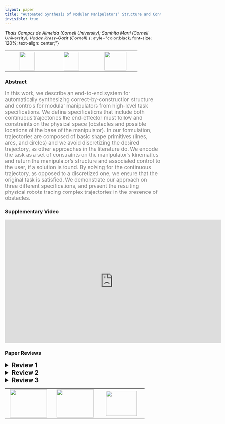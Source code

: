 ```yaml
---
layout: paper
title: "Automated Synthesis of Modular Manipulators’ Structure and Control for Continuous Tasks around Obstacles"
invisible: true
---
```

*Thais Campos de Almeida (Cornell University); Samhita Marri (Cornell University); Hadas Kress-Gazit (Cornell)*
{: style="color:black; font-size: 120%; text-align: center;"}

<table width="30%"> <tr>
<td style="width: 20%; text-align: center;"><a href="65"><img src="{{ site.baseurl }}/images/paper_link.png"
width = "50"  height = "60"/> </a> </td>

<td style="width: 20%; text-align: center;"><a href="https://github.coecis.cornell.edu/tcd58/Shape-Primitives"><img src="{{ site.baseurl }}/images/software_link.png"
width = "50"  height = "60"/> </a> </td>

<td style="width: 20%; text-align: center;"><a href="nan"><img src="{{ site.baseurl }}/images/pheedloop_link.png"
width = "70"  height = "60"/> </a> </td>

</tr></table>

### Abstract
<html><p style="color:gray; font-size: 120%; text-align: justified;">
In this work, we describe an end-to-end system for automatically synthesizing correct-by-construction structure and controls for modular manipulators from high-level task specifications. We define specifications that include both continuous trajectories the end-effector must follow and constraints on the physical space (obstacles and possible locations of the base of the manipulator). In our formulation, trajectories are composed of basic shape primitives (lines, arcs, and circles) and we avoid discretizing the desired trajectory, as other approaches in the literature do. We encode the task as a set of constraints on the manipulator’s kinematics and return the manipulator’s structure and associated control to the user, if a solution is found. By solving for the continuous trajectory, as opposed to a discretized one, we ensure that the original task is satisfied. We demonstrate our approach on three different specifications, and present the resulting physical robots tracing complex trajectories in the presence of obstacles.

</p></html>

### Supplementary Video
<iframe width="700" height="400" src="https://www.youtube.com/embed/9Uvyu2FJtVM " frameborder="0" allow="accelerometer; autoplay; encrypted-media; gyroscope; picture-in-picture" allowfullscreen></iframe>

### Paper Reviews
<details><summary style="font-size:20px;"><b> Review 1</b></summary>
<p style="color:gray; font-size: 120%; text-align: justified;">
The authors formulate their planning system using constrained optimization to solve for both the position of the base of their RRR robot and movement of the RR chain that achieves the desired task.  I cannot help but wonder why they did not plan the trajectory of the end point in polar coordinates relative to the base joint, and use the extra degree of freedom to separately position the links of the manipulator in ways that achieve their obstacle avoidance constraints.  I am certain that I am missing something. This is an interesting paper complete with the analysis necessary to understand it implementation.  I recommend acceptance for publication.
</p> </details>

<details><summary style="font-size:20px;"><b> Review 2</b></summary>
<p style="color:gray; font-size: 120%; text-align: justified;">
The main interest of the proposed method is to avoid discretization of the path which may, as illustrated in the examples given in the paper, lead to feasibility issues. The video provided with the paper nicely shows the possibilities offered by this work. On overall, the paper is well organized and presented.However, in my opinion, the following concerns must be dealt with.1. The main issue with the method is its applicability limited to planar paths, obstacles in form of circles and planar 2 and 3-DOF manipulators. These important limitations are not explained, not even mentioned, in the abstract, introduction and conclusion of the paper. The literature review, comparing this work with previous ones, should also account for these limitations by providing fair comparisons with previous methods which can be applied to spatial cases.2. The main tool allowing the method to avoid discretization is the use of swept volume (SV) calculations. Regarding these calculations, I have the following concerns:2a. There is not literature review on this topic in the paper which makes it difficult to assess the detailed technical contribution of the paper. Unless I miss something, he SV calculations mainly amounts to simple planar convex hull calculations which tends to show that the technical contribution is limited.2b. The method is mainly limited to planar 2-DOF manipulators since the SV for 3-DOF manipulators is calculated assuming that only the last two links are moving during the execution of a shape primitive which, essentially, makes the 3-DOF manipulator having 2 DOFs.2c. The extension of the method to spatial paths and manipulators with 3 or more degrees of freedom may be very challenging. This extension is mentioned in the future works but there is no clue of the difficulties linked to SV calculations in 3D and for n-DOF manipulators with n>3 (notably on the issue of multiple inverse kinematics solutions).3. The choice of the optimization problem cost function as the sum of link lengths is not motivated. Several other criteria, as found in the literature, could have been used so why this one? Why not a multi-objective optimization problem formulation?4. What about possible issues with kinematics singularities and what about the timing and synchronization of the manipulator joints along the path?
</p> </details>

<details><summary style="font-size:20px;"><b> Review 3</b></summary>
<p style="color:gray; font-size: 120%; text-align: justified;">
In this work the authors present a constrained optimization approach to computationally determining a design and trajectory for a multi-link (2 or 3) planar robot in order to enable it to follow a continuous, user specified end effector trajectory on a 2D plane in the presence of obstacles.The authors demonstrate the efficacy of their method on a fully implemented physical system that includes a user interface for detailing circular obstacles in the robot’s environment, constraints on the robot’s base position, and the continuous trajectory that must be followed by the end effector. The authors show that the method is successfully able to generate a design for 3 trajectories, and then show the robot performing the task in the physical world after fabricating the design produced by the method. Additionally, the authors favorably compare their method to one that does not consider continuous trajectory following but rather discretized trajectories based on a sampling-based motion planning method.The strengths of the paper include the impressive end-to-end demonstration of the method’s use from task definition to physical execution on a robot constructed according to the designs produced by the method. This step, physical construction of multiple designs, is one that is often missing in design optimization work and is appreciated here. A related strength is that the paper demonstrates a complete system, including the user interface for defining the task and constraints. Consideration of the interface through which users define tasks and constraints is an important aspect of building useful robotic systems that is frequently overlooked. Its inclusion here is appreciated. Additionally, for the most part the method is thoroughly described and the paper is generally well written. Further, the video attachment is valuable and demonstrates the results nicely.There are some concerns that would strengthen the paper were they addressed.In no particular order:1) In some places in the paper, the descriptions of aspects of the method for the 2-link case are thorough, but the description of how that is extended to 3 links is not sufficiently detailed to be clear. For instance, in the last two paragraphs of Section IIIa, the SV simplification for the 3DOF case is done by not allowing the proximal link to move during the execution of a shape primitive. The implications of this simplification need to be described. Does this simplification have a meaningful effect on the method’s ability to find valid solutions? This needs described in more detail and the implications should be discussed. Similarly the following paragraph which describes the “changing origin” simplification should be expanded upon and the implications discussed.2) In some cases the terminology is not conducive to clarity and may be inconsistent or utilized prior to being defined. For instance j, u, I, f, closest, and farthest in the constraints on equation 1. These can be inferred with some difficulty but should be explicitly defined prior to their use.3) It is appreciated that the authors note that the method’s success is subject to its initialization. As the method is constructed as a very highly constrained optimization problem and implemented using an optimization algorithm that doesn’t provide global guarantees, this is potentially a major issue. This is partially addressed by the “Initial guess” paragraph in the implementation paragraph, however this issue is worthy of more thorough evaluation and discussion. How frequently does the optimization fail to find a solution? The ramifications of this issue would become more clear if quantitative evaluation of this issue was included in the work, perhaps via some notion of randomized trajectories and randomized environments. Such an evaluation would then in turn would help the reader understand the likelihood of success of the method with respect to desired trajectories outside of the three currently evaluated.4) Building on the last point, inclusion of the computation time analysis in the paper is appreciated, but could be more thorough. Computational time required by constrained optimization is generally heavily dependent on the specific problem instance and as such the computational time required by the method isn’t sufficiently evaluated by only 3 problem instances. If randomized trajectories or environments were included as described in the previous point, the timing results would provide more insight into the time required by the method across more problems. Further, the RRT-based comparison method, as a sampling-based method, is going to be dependent on the random seed it is initialized with. It would be valuable to run the RRT-based method multiple times and report statistics on the timing results for this to be more meaningful.5) The method is specifically tailored to end effector trajectories in R^2 to be followed by a planar manipulator of 2 or 3 links. However most of your motivating examples in the introduction would require R^3 or SE(3) end effector trajectories to be executed on more complex, non-planar manipulators. The paper would be strengthened if the case solved by the method (Planar trajectory with 2 or 3 link planar manipulator) is given more motivation. I do appreciate that an extension to 3D trajectories with more DOFs in the manipulator is mentioned in the Future Work paragraph, however it would be great if the authors could also include a very short description of potential ways they envision modifying or building on the method in order to expand to higher dimensional trajectories.
</p> </details>

<table width="100%"><tr><td style="width: 30%; text-align: center;"><a href="{{ site.baseurl }}/program/papers/29"> <img src="{{ site.baseurl }}/images/previous_icon.png" width = "120"  height = "90"/> </a> </td>

<td style="width: 30%; text-align: center;"><a href="{{ site.baseurl }}/program/papers"> <img src="{{ site.baseurl }}/images/overview_icon.png" width = "120"  height = "90"/> </a> </td> 

<td style="width: 30%; text-align: center;"><a href="{{ site.baseurl }}/program/papers/31"> <img src="{{ site.baseurl }}/images/next_icon.png" width = "100"  height = "80"/> </a> </td> 

</tr></table>

